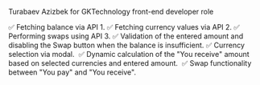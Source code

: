 Turabaev Azizbek for GKTechnology front-end developer role

✅ Fetching balance via API 1.
✅ Fetching currency values via API 2.
✅ Performing swaps using API 3.
✅ Validation of the entered amount and disabling the Swap button when the balance is insufficient.
✅ Currency selection via modal. 
✅ Dynamic calculation of the "You receive" amount based on selected currencies and entered amount. 
✅ Swap functionality between "You pay" and "You receive".

